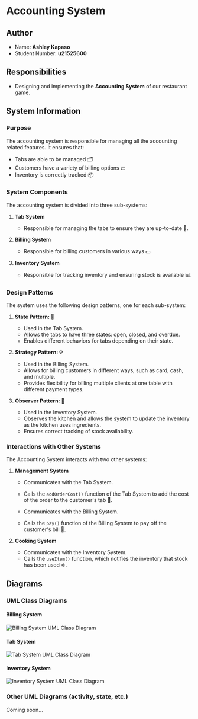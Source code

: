 # Accounting System

## Author
- Name: **Ashley Kapaso**
- Student Number: **u21525600**

## Responsibilities
- Designing and implementing the **Accounting System** of our restaurant game.

## System Information

### Purpose
The accounting system is responsible for managing all the accounting related features. It ensures that:

- Tabs are able to be managed 🗂
- Customers have a variety of billing options 💵
- Inventory is correctly tracked 📦

### System Components
The accounting system is divided into three sub-systems:

1. **Tab System**
    - Responsible for managing the tabs to ensure they are up-to-date 🔄.

2. **Billing System**
    - Responsible for billing customers in various ways 💵.

3. **Inventory System**
    - Responsible for tracking inventory and ensuring stock is available 📊.

### Design Patterns
The system uses the following design patterns, one for each sub-system:

1. **State Pattern: 🔁**
   - Used in the Tab System.
   - Allows the tabs to have three states: open, closed, and overdue.
   - Enables different behaviors for tabs depending on their state.

2. **Strategy Pattern: 💡**
   - Used in the Billing System.
   - Allows for billing customers in different ways, such as card, cash, and multiple.
   - Provides flexibility for billing multiple clients at one table with different payment types.

3. **Observer Pattern: 👀**
   - Used in the Inventory System.
   - Observes the kitchen and allows the system to update the inventory as the kitchen uses ingredients.
   - Ensures correct tracking of stock availability.

### Interactions with Other Systems
The Accounting System interacts with two other systems:

1. **Management System**
   - Communicates with the Tab System.
   - Calls the `addOrderCost()` function of the Tab System to add the cost of the order to the customer's tab 🛒.

   - Communicates with the Billing System.
   - Calls the `pay()` function of the Billing System to pay off the customer's bill 👥.

2. **Cooking System**
   - Communicates with the Inventory System.
   - Calls the `useItem()` function, which notifies the inventory that stock has been used ❄.

## Diagrams

### UML Class Diagrams

#### Billing System
![Billing System UML Class Diagram](<Billing System.png>)

#### Tab System
![Tab System UML Class Diagram](<image.png>)

#### Inventory System
![Inventory System UML Class Diagram](<Inventory System.png>)

### Other UML Diagrams (activity, state, etc.)
Coming soon...